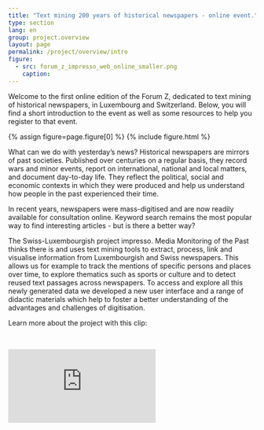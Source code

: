 ```yaml
---
title: "Text mining 200 years of historical newspapers - online event."
type: section
lang: en
group: project.overview
layout: page
permalink: /project/overview/intro
figure:
  - src: forum_z_impresso_web_online_smaller.png
    caption:
---
```


Welcome to the first online edition of the Forum Z, dedicated to text mining of historical newspapers, in Luxembourg and Switzerland. Below, you will find a short introduction to the event as well as some resources to help you register to that event.  

<!-- more -->

{% assign figure=page.figure[0] %}
{% include figure.html %}

What can we do with yesterday’s news? Historical newspapers are mirrors of past societies. Published over centuries on a regular basis, they record wars and minor events, report on international, national and local matters, and document day-to-day life. They reflect the political, social and economic contexts in which they were produced and help us understand how people in the past experienced their time.

In recent years, newspapers were mass-digitised and are now readily available for consultation online. Keyword search remains the most popular way to find interesting articles - but is there a better way?

The Swiss-Luxembourgish project impresso. Media Monitoring of the Past thinks there is and uses text mining tools to extract, process, link and visualise information from Luxembourgish and Swiss newspapers. This allows us for example to track the mentions of specific persons and places over time, to explore thematics such as sports or culture and to detect reused text passages across newspapers. To access and explore all this newly generated data we developed a new user interface and a range of didactic materials which help to foster a better understanding of the advantages and challenges of digitisation.

Learn more about the project with this clip:

&nbsp;
<div class="video-container respect-margin">
<iframe src="https://www.youtube-nocookie.com/embed/2njluhEd3pg" frameborder="0" allow="accelerometer; autoplay; encrypted-media; gyroscope; picture-in-picture" allowfullscreen></iframe>
</div>
